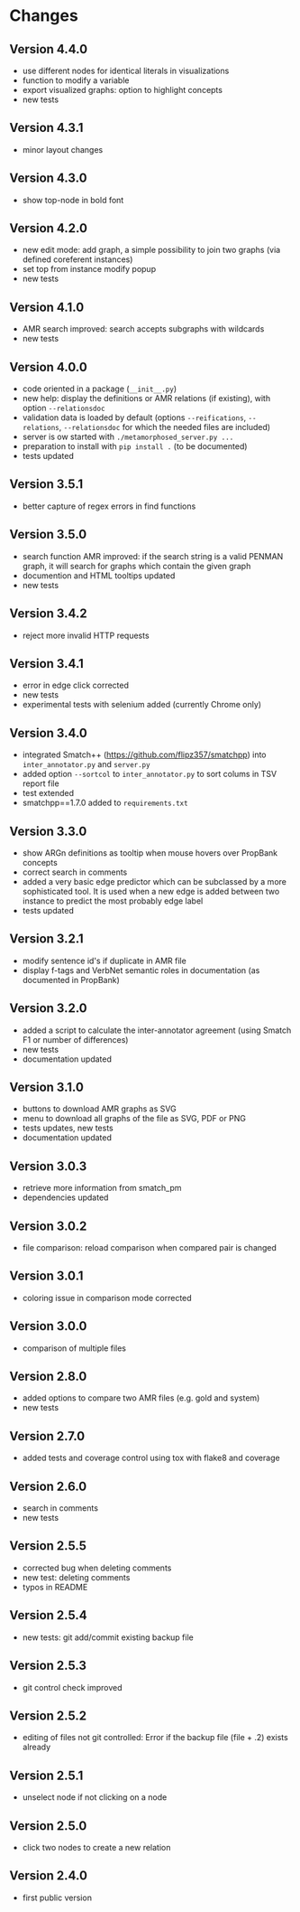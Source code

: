 # Changes

## Version 4.4.0
* use different nodes for identical literals in visualizations
* function to modify a variable
* export visualized graphs: option to highlight concepts
* new tests

## Version 4.3.1
* minor layout changes

## Version 4.3.0
* show top-node in bold font

## Version 4.2.0
* new edit mode: add graph, a simple possibility to join two graphs (via defined coreferent instances)
* set top from instance modify popup
* new tests

## Version 4.1.0
* AMR search improved: search accepts subgraphs with wildcards
* new tests

## Version 4.0.0
* code oriented in a package (`__init__.py`)
* new help: display the definitions or AMR relations (if existing), with option `--relationsdoc`
* validation data is loaded by default (options `--reifications`, `--relations`, `--relationsdoc` for which the needed files are included)
* server is ow started with `./metamorphosed_server.py ...`
* preparation to install with `pip install .` (to be documented)
* tests updated

## Version 3.5.1
* better capture of regex errors in find functions

## Version 3.5.0
* search function AMR improved: if the search string is a valid PENMAN graph, it will search for graphs which contain the given graph
* documention and HTML tooltips updated
* new tests

## Version 3.4.2
* reject more invalid HTTP requests

## Version 3.4.1
* error in edge click corrected
* new tests
* experimental tests with selenium added (currently Chrome only)

## Version 3.4.0
* integrated Smatch++ (https://github.com/flipz357/smatchpp) into `inter_annotator.py` and `server.py`
* added option `--sortcol` to `inter_annotator.py` to sort colums in TSV report file
* test extended
* smatchpp==1.7.0 added to `requirements.txt`

## Version 3.3.0
* show ARGn definitions as tooltip when mouse hovers over PropBank concepts
* correct search in comments
* added a very basic edge predictor which can be subclassed by a more sophisticated tool. It is used when a new edge is added between two instance to predict the most probably edge label
* tests updated

## Version 3.2.1
* modify sentence id's if duplicate in AMR file
* display f-tags and VerbNet semantic roles in documentation (as documented in PropBank)

## Version 3.2.0
* added a script to calculate the inter-annotator agreement (using Smatch F1 or number of differences)
* new tests
* documentation updated

## Version 3.1.0
* buttons to download AMR graphs as SVG
* menu to download all graphs of the file as SVG, PDF or PNG
* tests updates, new tests
* documentation updated

## Version 3.0.3
* retrieve more information from smatch_pm
* dependencies updated

## Version 3.0.2
* file comparison: reload comparison when compared pair is changed

## Version 3.0.1
* coloring issue in comparison mode corrected

## Version 3.0.0
* comparison of multiple files

## Version 2.8.0
* added options to compare two AMR files (e.g. gold and system)
* new tests

## Version 2.7.0
* added tests and coverage control using tox with flake8 and coverage

## Version 2.6.0
* search in comments
* new tests

## Version 2.5.5
* corrected bug when deleting comments
* new test: deleting comments
* typos in README

## Version 2.5.4
* new tests: git add/commit existing backup file

## Version 2.5.3
* git control check improved

## Version 2.5.2
* editing of files not git controlled: Error if the backup file (file + .2) exists already

## Version 2.5.1
* unselect node if not clicking on a node

## Version 2.5.0
* click two nodes to create a new relation 

## Version 2.4.0
* first public version
